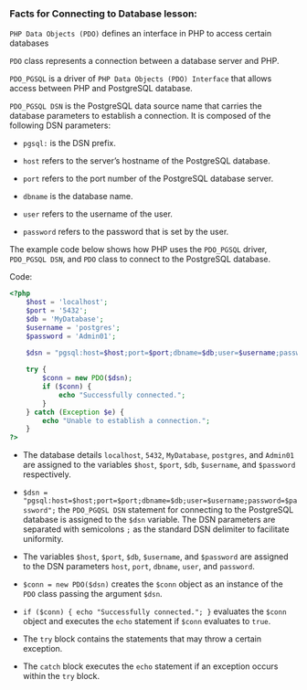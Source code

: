 ### Facts for Connecting to Database lesson:

`PHP Data Objects (PDO)` defines an interface in PHP to access certain databases

`PDO` class represents a connection between a database server and PHP.

`PDO_PGSQL` is a driver of `PHP Data Objects (PDO) Interface` that allows access between PHP and PostgreSQL database.

`PDO_PGSQL DSN` is the PostgreSQL data source name that carries the database parameters to establish a connection. It is composed of the following DSN parameters:

- `pgsql:` is the DSN prefix.
    
- `host` refers to the server’s hostname of the PostgreSQL database.

- `port` refers to the port number of the PostgreSQL database server.
    
- `dbname` is the database name.

- `user` refers to the username of the user.
    
- `password` refers to the password that is set by the user.

The example code below shows how PHP uses the `PDO_PGSQL` driver, `PDO_PGSQL DSN`, and `PDO` class to connect to the PostgreSQL database.

Code:

```php
<?php
    $host = 'localhost';
    $port = '5432';
    $db = 'MyDatabase';
    $username = 'postgres';
    $password = 'Admin01';
    
    $dsn = "pgsql:host=$host;port=$port;dbname=$db;user=$username;password=$password";

    try {
        $conn = new PDO($dsn);
        if ($conn) {
            echo "Successfully connected."; 
        }
    } catch (Exception $e) {
        echo "Unable to establish a connection.";
    }
?>
```

- The database details `localhost`, `5432`, `MyDatabase`, `postgres`, and `Admin01` are assigned to the variables `$host`, `$port`, `$db`, `$username`, and `$password` respectively.

- `$dsn = "pgsql:host=$host;port=$port;dbname=$db;user=$username;password=$password";` the `PDO_PGQSL DSN` statement for connecting to the PostgreSQL database is assigned to the `$dsn` variable. The DSN parameters are separated with semicolons `;` as the standard DSN delimiter to facilitate uniformity.

- The variables `$host`, `$port`, `$db`, `$username`, and `$password` are assigned to the DSN parameters `host`, `port`, `dbname`, `user`, and `password`.

- `$conn = new PDO($dsn)` creates the `$conn` object as an instance of the `PDO` class passing the argument `$dsn`.

- `if ($conn) { echo "Successfully connected."; }` evaluates the `$conn` object and executes the `echo` statement if `$conn` evaluates to `true`.

- The `try` block contains the statements that may throw a certain exception.

- The `catch` block executes the `echo` statement if an exception occurs within the `try` block.